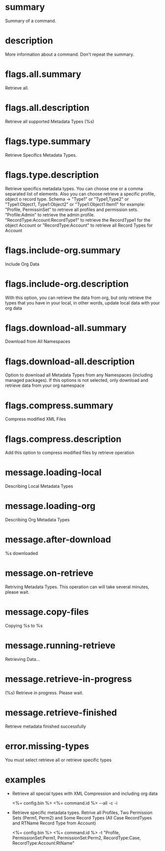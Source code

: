 # summary

Summary of a command.

# description

More information about a command. Don't repeat the summary.

# flags.all.summary

Retrieve all.

# flags.all.description

Retrieve all supported Metadata Types (%s)

# flags.type.summary

Retrieve Specifics Metadata Types.

# flags.type.description

Retrieve specifics metadata types. You can choose one or a comma separated list of elements. Also you can choose retrieve a specific profile, object o record type. Schema -> "Type1" or "Type1,Type2" or "Type1:Object1, Type1:Object2" or "Type1:Object1:Item1" for example: "Profile, PermissinSet" to retrieve all profiles and permission sets. "Profile:Admin" to retrieve the admin profile. "RecordType:Account:RecordType1" to retrieve the RecordType1 for the object Account or "RecordType:Account" to retrieve all Record Types for Account

# flags.include-org.summary

Include Org Data

# flags.include-org.description

With this option, you can retrieve the data from org, but only retrieve the types that you have in your local, in other words, update local data with your org data

# flags.download-all.summary

Download from All Namespaces

# flags.download-all.description

Option to download all Metadata Types from any Namespaces (including managed packages). If this options is not selected, only download and retrieve data from your org namespace

# flags.compress.summary

Compress modified XML Files

# flags.compress.description

Add this option to compress modified files by retrieve operation

# message.loading-local

Describing Local Metadata Types

# message.loading-org

Describing Org Metadata Types

# message.after-download

%s downloaded

# message.on-retrieve

Retriving Metadata Types. This operation can will take several minutes, please wait.

# message.copy-files

Copying %s to %s

# message.running-retrieve

Retrieving Data...

# message.retrieve-in-progress

(%s) Retrieve in progress. Please wait.

# message.retrieve-finished

Retrieve metadata finished successfully

# error.missing-types

You must select retrieve all or retrieve specific types

# examples

- Retrieve all special types with XML Compression and including org data

  <%= config.bin %> <%= command.id %> --all -c -i

- Retrieve specific metadata types. Retrive all Profiles, Two Permission Sets (Perm1, Perm2) and Some Record Types (All Case RecordTypes and RTName Record Type from Account)

  <%= config.bin %> <%= command.id %> -t "Profile, PermissionSet:Perm1, PermissionSet:Perm2, RecordType:Case, RecordType:Account:RtName"

